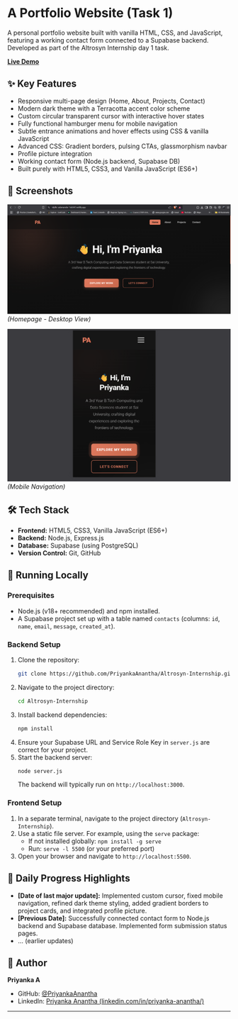 # A Portfolio Website (Task 1)

A personal portfolio website built with vanilla HTML, CSS, and JavaScript, featuring a working contact form connected to a Supabase backend. Developed as part of the Altrosyn Internship day 1 task.

**[Live Demo](https://idyllic-salamander-1eb547.netlify.app/)** 

## ✨ Key Features

*   Responsive multi-page design (Home, About, Projects, Contact)
*   Modern dark theme with a Terracotta accent color scheme
*   Custom circular transparent cursor with interactive hover states
*   Fully functional hamburger menu for mobile navigation
*   Subtle entrance animations and hover effects using CSS & vanilla JavaScript
*   Advanced CSS: Gradient borders, pulsing CTAs, glassmorphism navbar
*   Profile picture integration
*   Working contact form (Node.js backend, Supabase DB)
*   Built purely with HTML5, CSS3, and Vanilla JavaScript (ES6+)

## 📸 Screenshots

![Desktop Homepage](image.png) 
*(Homepage - Desktop View)*

![Mobile Menu](image-1.png)
*(Mobile Navigation)*




## 🛠️ Tech Stack

*   **Frontend:** HTML5, CSS3, Vanilla JavaScript (ES6+)
*   **Backend:** Node.js, Express.js
*   **Database:** Supabase (using PostgreSQL)
*   **Version Control:** Git, GitHub

## 🚀 Running Locally

### Prerequisites
*   Node.js (v18+ recommended) and npm installed.
*   A Supabase project set up with a table named `contacts` (columns: `id`, `name`, `email`, `message`, `created_at`).

### Backend Setup
1.  Clone the repository:
    ```bash
    git clone https://github.com/PriyankaAnantha/Altrosyn-Internship.git
    ```
2.  Navigate to the project directory:
    ```bash
    cd Altrosyn-Internship
    ```
3.  Install backend dependencies:
    ```bash
    npm install
    ```
4.  Ensure your Supabase URL and Service Role Key in `server.js` are correct for your project.
5.  Start the backend server:
    ```bash
    node server.js
    ```
    The backend will typically run on `http://localhost:3000`.

### Frontend Setup
1.  In a separate terminal, navigate to the project directory (`Altrosyn-Internship`).
2.  Use a static file server. For example, using the `serve` package:
    *   If not installed globally: `npm install -g serve`
    *   Run: `serve -l 5500` (or your preferred port)
3.  Open your browser and navigate to `http://localhost:5500`.

## 📝 Daily Progress Highlights 


*   **[Date of last major update]:** Implemented custom cursor, fixed mobile navigation, refined dark theme styling, added gradient borders to project cards, and integrated profile picture.
*   **[Previous Date]:** Successfully connected contact form to Node.js backend and Supabase database. Implemented form submission status pages.
*   ... (earlier updates)

## 👤 Author

**Priyanka A**
*   GitHub: [@PriyankaAnantha](https://github.com/PriyankaAnantha)
*   LinkedIn: [Priyanka Anantha (linkedin.com/in/priyanka-anantha/)](https://www.linkedin.com/in/priyanka-anantha/) 
---